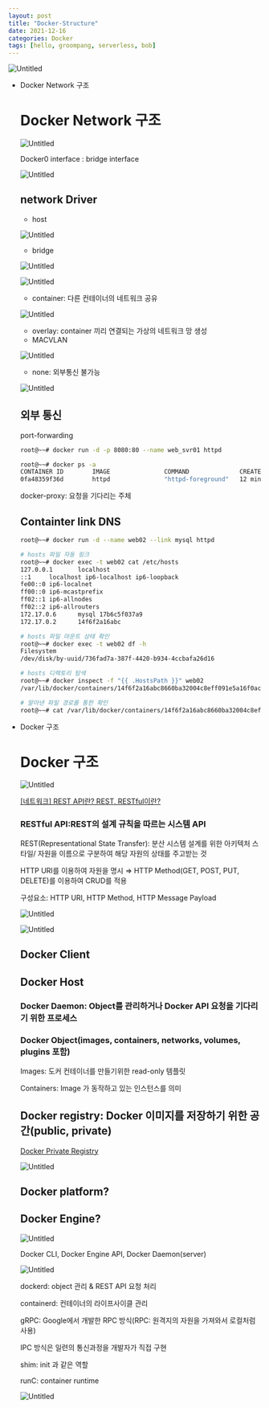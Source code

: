 ```yaml
---
layout: post
title: "Docker-Structure"
date: 2021-12-16
categories: Docker
tags: [hello, groompang, serverless, bob]
---
```


![Untitled](https://s3-us-west-2.amazonaws.com/secure.notion-static.com/75791858-addb-4153-9f15-b8496675dacc/Untitled.png)

- Docker Network 구조
    
    # Docker Network 구조
    
    ![Untitled](https://s3-us-west-2.amazonaws.com/secure.notion-static.com/99200835-440a-4a03-89ac-ec1fe9233c19/Untitled.png)
    
    Docker0 interface : bridge interface
    
    ![Untitled](https://s3-us-west-2.amazonaws.com/secure.notion-static.com/039a15ea-59a8-4ba5-969d-80b2278d28eb/Untitled.png)
    
    ## network Driver
    
    - host
    
    ![Untitled](https://s3-us-west-2.amazonaws.com/secure.notion-static.com/c6433539-16bf-47a0-81e8-f5ba003d0e50/Untitled.png)
    
    - bridge
    
    ![Untitled](https://s3-us-west-2.amazonaws.com/secure.notion-static.com/6d5b5956-e1bc-4ad8-89c2-a1694747a147/Untitled.png)
    
    ![Untitled](https://s3-us-west-2.amazonaws.com/secure.notion-static.com/f44ff258-c50f-442e-810a-660d01c9dc47/Untitled.png)
    
    - container: 다른 컨테이너의 네트워크 공유
    
    ![Untitled](https://s3-us-west-2.amazonaws.com/secure.notion-static.com/98073d3b-bf52-4585-828c-2d756c3fd48b/Untitled.png)
    
    - overlay: container 끼리 연결되는 가상의 네트워크 망 생성
    - MACVLAN
    
    ![Untitled](https://s3-us-west-2.amazonaws.com/secure.notion-static.com/62147f42-35c4-44b7-96f9-afc3e89d1f3a/Untitled.png)
    
    - none: 외부통신 불가능
    
    ![Untitled](https://s3-us-west-2.amazonaws.com/secure.notion-static.com/2f801633-a326-4518-88dd-61d5bdc7e622/Untitled.png)
    
    ## 외부 통신
    
    port-forwarding
    
    ```bash
    root@~~# docker run -d -p 8080:80 --name web_svr01 httpd 
    
    root@~~# docker ps -a
    CONTAINER ID        IMAGE               COMMAND              CREATED             STATUS              PORTS                  NAMES
    0fa48359f36d        httpd               "httpd-foreground"   12 minutes ago      Up 12 minutes       0.0.0.0:8080->80/tcp   web_svr01
    ```
    
    docker-proxy: 요청을 기다리는 주체
    
    ## Containter link DNS
    
    ```bash
    root@~~# docker run -d --name web02 --link mysql httpd
    
    # hosts 파일 자동 링크
    root@~~# docker exec -t web02 cat /etc/hosts
    127.0.0.1       localhost
    ::1     localhost ip6-localhost ip6-loopback
    fe00::0 ip6-localnet
    ff00::0 ip6-mcastprefix
    ff02::1 ip6-allnodes
    ff02::2 ip6-allrouters
    172.17.0.6      mysql 17b6c5f037a9
    172.17.0.2      14f6f2a16abc
    
    # hosts 파일 마운트 상태 확인
    root@~~# docker exec -t web02 df -h
    Filesystem                                                                                        Size  Used Avail Use% Mounted on
    /dev/disk/by-uuid/736fad7a-387f-4420-b934-4ccbafa26d16                                            7.8G  2.1G  5.3G  28% /etc/hosts
    
    # hosts 디렉토리 탐색
    root@~~# docker inspect -f "{{ .HostsPath }}" web02
    /var/lib/docker/containers/14f6f2a16abc8660ba32004c8eff091e5a16f0ace57a3609d770f845485d103f/hosts
    
    # 알아낸 파일 경로를 통한 확인
    root@~~# cat /var/lib/docker/containers/14f6f2a16abc8660ba32004c8eff091e5a16f0ace57a3609d770f845485d103f/hosts
    ```
    
- Docker 구조
    
    # Docker 구조
    
    ![Untitled](https://s3-us-west-2.amazonaws.com/secure.notion-static.com/87a641f7-48c8-4fc5-9b07-1e44619d41f1/Untitled.png)
    
    [[네트워크] REST API란? REST, RESTful이란?](http://khj93.tistory.com/entry/네트워크-REST-API란-REST-RESTful이란)
    
    ### RESTful API:REST의 설계 규칙을 따르는 시스템 API
    
    REST(Representational State Transfer): 분산 시스템 설계를 위한 아키텍처 스타일/ 자원을 이름으로 구분하여 해당 자원의 상태를 주고받는 것
    
    HTTP URI를 이용하여 자원을 명시 ⇒ HTTP Method(GET, POST, PUT, DELETE)를 이용하여 CRUD를 적용
    
    구성요소: HTTP URI, HTTP Method, HTTP Message Payload
    
    ![Untitled](https://s3-us-west-2.amazonaws.com/secure.notion-static.com/ec4f20ff-66fe-42bf-b9d7-7f8a27375791/Untitled.png)
    
    ![Untitled](https://s3-us-west-2.amazonaws.com/secure.notion-static.com/631de34b-8300-4030-b1ec-494d11d4ca9c/Untitled.png)
    
    ## Docker Client
    
    ## Docker Host
    
    ### Docker Daemon: Object를 관리하거나 Docker API 요청을 기다리기 위한 프로세스
    
    ### Docker Object(images, containers, networks, volumes, plugins 포함)
    
    Images: 도커 컨테이너를 만들기위한 read-only 템플릿
    
    Containers: Image 가 동작하고 있는 인스턴스를 의미
    
    ## Docker registry: Docker 이미지를 저장하기 위한 공간(public, private)
    
    [Docker Private Registry](http://judo0179.tistory.com/32)
    
    ![Untitled](https://s3-us-west-2.amazonaws.com/secure.notion-static.com/03cdbe68-8978-4daf-8e58-c48b2ef5f501/Untitled.png)
    
    ## Docker platform?
    
    ## Docker Engine?
    
    ![Untitled](https://s3-us-west-2.amazonaws.com/secure.notion-static.com/a4435896-7d0c-4116-89d7-09f9affff68c/Untitled.png)
    
    Docker CLI, Docker Engine API, Docker Daemon(server)
    
    ![Untitled](https://s3-us-west-2.amazonaws.com/secure.notion-static.com/90f8fb8d-5e5e-46cb-9e0a-8c082c0dbdc2/Untitled.png)
    
    dockerd: object 관리 & REST API 요청 처리
    
    containerd: 컨테이너의 라이프사이클 관리
    
    gRPC: Google에서 개발한 RPC 방식(RPC: 원격지의 자원을 가져와서 로컬처럼 사용)
    
    IPC 방식은 일련의 통신과정을 개발자가 직접 구현
    
    shim: init 과 같은 역할
    
    runC: container runtime
    
    ![Untitled](https://s3-us-west-2.amazonaws.com/secure.notion-static.com/6e4bbfb8-f8b3-4f9f-835d-b14786fc3439/Untitled.png)